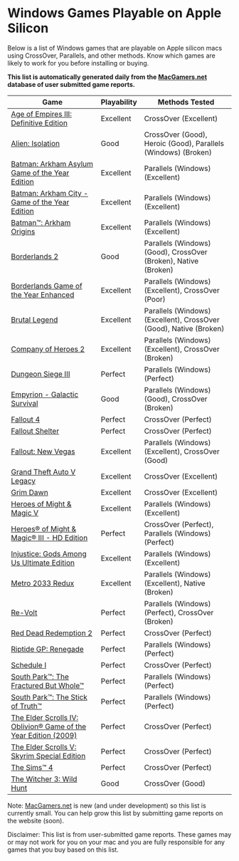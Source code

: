 # Windows Games Playable on Apple Silicon

Below is a list of Windows games that are playable on Apple silicon macs using CrossOver, Parallels, and other methods.
Know which games are likely to work for you before installing or buying.

**This list is automatically generated daily from the [MacGamers.net](https://macgamers.net/) database of user submitted
game reports.**

| Game                                                                                                                                                            | Playability | Methods Tested                                                     |
|-----------------------------------------------------------------------------------------------------------------------------------------------------------------|-------------|--------------------------------------------------------------------|
| [Age of Empires III: Definitive Edition](https://www.macgamers.net/games/age-of-empires-iii-definitive-edition)                                                 | Excellent   | CrossOver (Excellent)                                              |
| [Alien: Isolation](https://www.macgamers.net/games/alien-isolation)                                                                                             | Good        | CrossOver (Good), Heroic (Good), Parallels (Windows) (Broken)      |
| [Batman: Arkham Asylum Game of the Year Edition](https://www.macgamers.net/games/batman-arkham-asylum-game-of-the-year-edition-1)                               | Excellent   | Parallels (Windows) (Excellent)                                    |
| [Batman: Arkham City - Game of the Year Edition](https://www.macgamers.net/games/batman-arkham-city-game-of-the-year-edition)                                   | Excellent   | Parallels (Windows) (Excellent)                                    |
| [Batman™: Arkham Origins](https://www.macgamers.net/games/batman-arkham-origins)                                                                              | Excellent   | Parallels (Windows) (Excellent)                                    |
| [Borderlands 2](https://www.macgamers.net/games/borderlands-2)                                                                                                  | Good        | Parallels (Windows) (Good), CrossOver (Broken), Native (Broken)    |
| [Borderlands Game of the Year Enhanced](https://www.macgamers.net/games/borderlands-game-of-the-year-enhanced)                                                  | Excellent   | Parallels (Windows) (Excellent), CrossOver (Poor)                  |
| [Brutal Legend](https://www.macgamers.net/games/brutal-legend)                                                                                                  | Excellent   | Parallels (Windows) (Excellent), CrossOver (Good), Native (Broken) |
| [Company of Heroes 2](https://www.macgamers.net/games/company-of-heroes-2)                                                                                      | Excellent   | Parallels (Windows) (Excellent), CrossOver (Broken)                |
| [Dungeon Siege III](https://www.macgamers.net/games/dungeon-siege-iii)                                                                                          | Perfect     | Parallels (Windows) (Perfect)                                      |
| [Empyrion - Galactic Survival](https://www.macgamers.net/games/empyrion-galactic-survival)                                                                      | Good        | Parallels (Windows) (Good), CrossOver (Broken)                     |
| [Fallout 4](https://www.macgamers.net/games/fallout-4)                                                                                                          | Perfect     | CrossOver (Perfect)                                                |
| [Fallout Shelter](https://www.macgamers.net/games/fallout-shelter)                                                                                              | Perfect     | CrossOver (Perfect)                                                |
| [Fallout: New Vegas](https://www.macgamers.net/games/fallout-new-vegas)                                                                                         | Excellent   | Parallels (Windows) (Excellent), CrossOver (Good)                  |
| [Grand Theft Auto V Legacy](https://www.macgamers.net/games/grand-theft-auto-v-legacy)                                                                          | Excellent   | CrossOver (Excellent)                                              |
| [Grim Dawn](https://www.macgamers.net/games/grim-dawn)                                                                                                          | Excellent   | CrossOver (Excellent)                                              |
| [Heroes of Might & Magic V](https://www.macgamers.net/games/heroes-of-might-magic-v)                                                                            | Excellent   | Parallels (Windows) (Excellent)                                    |
| [Heroes® of Might & Magic® III - HD Edition](https://www.macgamers.net/games/heroes-of-might-magic-iii-hd-edition)                                            | Perfect     | CrossOver (Perfect), Parallels (Windows) (Perfect)                 |
| [Injustice: Gods Among Us Ultimate Edition](https://www.macgamers.net/games/injustice-gods-among-us-ultimate-edition)                                           | Excellent   | Parallels (Windows) (Excellent)                                    |
| [Metro 2033 Redux](https://www.macgamers.net/games/metro-2033-redux)                                                                                            | Excellent   | Parallels (Windows) (Excellent), Native (Broken)                   |
| [Re-Volt](https://www.macgamers.net/games/re-volt)                                                                                                              | Perfect     | Parallels (Windows) (Perfect), CrossOver (Broken)                  |
| [Red Dead Redemption 2](https://www.macgamers.net/games/red-dead-redemption-2)                                                                                  | Perfect     | CrossOver (Perfect)                                                |
| [Riptide GP: Renegade](https://www.macgamers.net/games/riptide-gp-renegade)                                                                                     | Perfect     | Parallels (Windows) (Perfect)                                      |
| [Schedule I](https://www.macgamers.net/games/schedule-i)                                                                                                        | Perfect     | CrossOver (Perfect)                                                |
| [South Park™: The Fractured But Whole™](https://www.macgamers.net/games/south-park-the-fractured-but-whole)                                                 | Perfect     | Parallels (Windows) (Perfect)                                      |
| [South Park™: The Stick of Truth™](https://www.macgamers.net/games/south-park-the-stick-of-truth)                                                           | Perfect     | Parallels (Windows) (Perfect)                                      |
| [The Elder Scrolls IV: Oblivion® Game of the Year Edition (2009)](https://www.macgamers.net/games/the-elder-scrolls-iv-oblivion-game-of-the-year-edition-2009) | Perfect     | CrossOver (Perfect)                                                |
| [The Elder Scrolls V: Skyrim Special Edition](https://www.macgamers.net/games/the-elder-scrolls-v-skyrim-special-edition)                                       | Perfect     | CrossOver (Perfect)                                                |
| [The Sims™ 4](https://www.macgamers.net/games/the-sims-4)                                                                                                     | Perfect     | CrossOver (Perfect)                                                |
| [The Witcher 3: Wild Hunt](https://www.macgamers.net/games/the-witcher-3-wild-hunt)                                                                             | Good        | CrossOver (Good)                                                   |


Note: [MacGamers.net](https://macgamers.net/) is new (and under development) so this list is currently small. You can
help grow this list by submitting game reports on the website (soon).

Disclaimer: This list is from user-submitted game reports. These games may or may not work for you on your mac and you
are fully responsible for any games that you buy based on this list.
